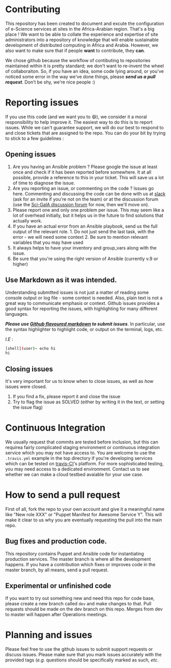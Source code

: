 # Contributing

This repository has been created to document and excute the configuration of e-Science services at sites in the Africa-Arabian region. That's a big place ! We want to  be able to collate the experience and expertise of site administrators into a repository of knowledge that will enable sustainable development of distributed computing in Africa and Arabia. However, we also want to make sure that if people **want** to contribute, they **can**.

We chose github because the workflow of contibuting to repositories maintained within it is pretty standard; we don't want to re-invent the wheel of collaboraiton. So, if you have an idea, some code lying around, or you've noticed some error in the way we've done things, please ***send us a pull request***. Don't be shy, we're nice people :)

# Reporting issues


If you use this code (and we want you to :smile:), we consider it a moral responsibility to help improve it. The easiest way to do this is to report issues. While we can't guarantee support, we will do our best to respond to and close tickets that are assigned to the repo. You can do your bit by trying to stick to a few guidelines :

## Opening issues

  1. Are you having an Ansible problem ? Please google the issue at least once and check if it has been reported before somewhere. It at all possible, provide a reference to this in your ticket. This will save us a lot of time to diagnose the issue.
  1. Are you reporting an issue, or commenting on the code ? Issues go here. Commenting and discussing the code can be done with us at [slack](https://africa-arabia-roc.slack.com) (ask for an invite if you're not on the team) or at the discussion forum (use the [Sci-GaIA discussion forum](http://discourse.sci-gaia.eu) for now, then we'll move on).
  1. Please report one and only one problem per issue. This may seem like a lot of overhead initially, but it helps us in the future to find solutions that actually work.
  2. If you have an actual error from an Ansible playbook, send us the full output of the relevant role. 
    1. Do not just send the last task, with the error - we will  need some context
    2. Be sure to mention relevant variables that you may have used
  3. It always helps to have your inventory and group_vars along with the issue.
  4. Be sure that you're using the right version of Ansible (currently v.9 or higher)

## Use Markdown as it was intended.

Understanding submitted issues is not just a matter of reading some console output or log file - some context is needed. Also, plain text is not a great way to communicate emphasis or context. Github issues provides a good syntax for reporting the issues, with highlighting for many different languages. 

***Please use [Github flavoured markdown](https://help.github.com/articles/github-flavored-markdown/) to submit issues***. In particular, use the syntax highlighter to highlight code, or output on the terminal, logs, etc. 

*I.E* : 
```bash
[shell](user)~ echo hi
hi
```


## Closing issues

It's very important for us to know when to close issues, as well as _how_ issues were closed.

  1. If you find a fix, please report it and close the issue
  2. Try to flag the issue as SOLVED (either by writing it in the text, or setting the issue flag)



# Continuous Integration

We usually request that commits are tested before inclusion, but this can requirea fairly complicated staging environment or continuous integration service which you may not have access to. You are welcome to use the `.travis.yml` example in the top directory if  you're developing services which can be tested on [travis-CI](http://travis-ci.org)'s platform. For more sophisticated testing, you may need access to a dedicated environment. Contact us to see whether we can make a cloud testbed avaiable for your use case.


# How to send a pull request

First of all, fork the repo to your own account and give it a meaningful name like "New role XXX" or "Puppet Manifest for Awesome Service Y". This will make it clear to us why you are eventually requesting the pull into the main repo.

## Bug fixes and production code.

This repository contains Puppet and Ansible code for instantiating production services. The master branch is where all the development happens. If you have a contribution which fixes or improves code in the master branch, by all means, send a pull request. 

## Experimental or unfinished code

If you want to try out something new and need this repo for code base, please create a new branch called `dev` and make changes to that. Pull requests should be made on the dev branch on this repo. Merges from dev to master will happen after Operations meetings.

# Planning and issues

Please feel free to use the github issues to submit support requests or discuss issues. Please make sure that you mark issues accurately with the provided tags (*e.g.* questions should be specifically marked as such, *etc*.
